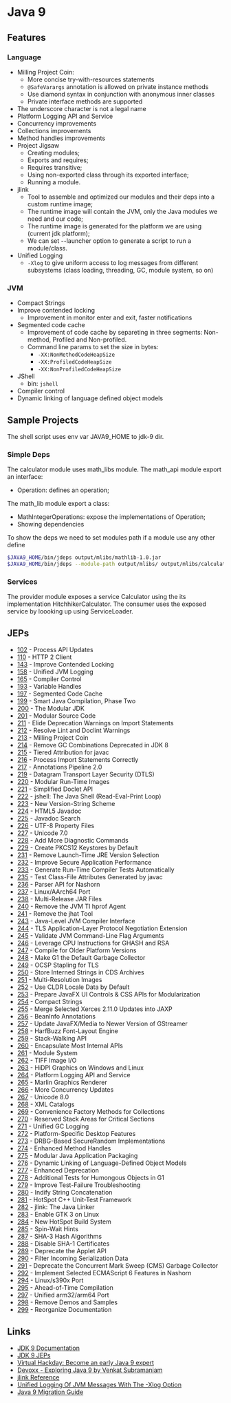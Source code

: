 # Java 9

## Features

### Language

* Milling Project Coin:
  * More concise try-with-resources statements
  * `@SafeVarargs` annotation is allowed on private instance methods
  * Use diamond syntax in conjunction with anonymous inner classes
  * Private interface methods are supported
* The underscore character is not a legal name
* Platform Logging API and Service
* Concurrency improvements
* Collections improvements
* Method handles improvements
* Project Jigsaw
  * Creating modules;
  * Exports and requires;
  * Requires transitive;
  * Using non-exported class through its exported interface;
  * Running a module.
* jlink
  * Tool to assemble and optimized our modules and their deps into a custom runtime image;
  * The runtime image will contain the JVM, only the Java modules we need and our code;
  * The runtime image is generated for the platform we are using (current jdk platform);
  * We can set --launcher option to generate a script to run a module/class.
* Unified Logging
  * `-Xlog` to give uniform access to log messages from different subsystems (class loading, threading, GC, module system, so on)

### JVM

* Compact Strings
* Improve contended locking
  * Improvement in monitor enter and exit, faster notifications
* Segmented code cache
  * Improvement of code cache by separeting in three segments: Non-method, Profiled and Non-profiled.
  * Command line params to set the size in bytes:
    * `-XX:NonMethodCodeHeapSize`
    * `-XX:ProfiledCodeHeapSize`
    * `-XX:NonProfiledCodeHeapSize`
* JShell
  * bin: `jshell`
* Compiler control
* Dynamic linking of language defined object models

## Sample Projects

The shell script uses env var JAVA9_HOME to jdk-9 dir.

### Simple Deps

The calculator module uses math_libs module.
The math_api module export an interface:

* Operation: defines an operation;

The math_lib module export a class:

* MathIntegerOperations: expose the implementations of Operation;
* Showing dependencies

To show the deps we need to set modules path if a module use any other define

```sh
$JAVA9_HOME/bin/jdeps output/mlibs/mathlib-1.0.jar
$JAVA9_HOME/bin/jdeps --module-path output/mlibs/ output/mlibs/calculator.jar
```

### Services

The provider module exposes a service Calculator using the its implementation HitchhikerCalculator.
The consumer uses the exposed service by loooking up using ServiceLoader.

## JEPs

* [102](https://openjdk.java.net/jeps/102) - Process API Updates
* [110](https://openjdk.java.net/jeps/110) - HTTP 2 Client
* [143](https://openjdk.java.net/jeps/143) - Improve Contended Locking
* [158](https://openjdk.java.net/jeps/158) - Unified JVM Logging
* [165](https://openjdk.java.net/jeps/165) - Compiler Control
* [193](https://openjdk.java.net/jeps/193) - Variable Handles
* [197](https://openjdk.java.net/jeps/197) - Segmented Code Cache
* [199](https://openjdk.java.net/jeps/199) - Smart Java Compilation, Phase Two
* [200](https://openjdk.java.net/jeps/200) - The Modular JDK
* [201](https://openjdk.java.net/jeps/201) - Modular Source Code
* [211](https://openjdk.java.net/jeps/211) - Elide Deprecation Warnings on Import Statements
* [212](https://openjdk.java.net/jeps/212) - Resolve Lint and Doclint Warnings
* [213](https://openjdk.java.net/jeps/213) - Milling Project Coin
* [214](https://openjdk.java.net/jeps/214) - Remove GC Combinations Deprecated in JDK 8
* [215](https://openjdk.java.net/jeps/215) - Tiered Attribution for javac
* [216](https://openjdk.java.net/jeps/216) - Process Import Statements Correctly
* [217](https://openjdk.java.net/jeps/217) - Annotations Pipeline 2.0
* [219](https://openjdk.java.net/jeps/219) - Datagram Transport Layer Security (DTLS)
* [220](https://openjdk.java.net/jeps/220) - Modular Run-Time Images
* [221](https://openjdk.java.net/jeps/221) - Simplified Doclet API
* [222](https://openjdk.java.net/jeps/222) - jshell: The Java Shell (Read-Eval-Print Loop)
* [223](https://openjdk.java.net/jeps/223) - New Version-String Scheme
* [224](https://openjdk.java.net/jeps/224) - HTML5 Javadoc
* [225](https://openjdk.java.net/jeps/225) - Javadoc Search
* [226](https://openjdk.java.net/jeps/226) - UTF-8 Property Files
* [227](https://openjdk.java.net/jeps/227) - Unicode 7.0
* [228](https://openjdk.java.net/jeps/228) - Add More Diagnostic Commands
* [229](https://openjdk.java.net/jeps/229) - Create PKCS12 Keystores by Default
* [231](https://openjdk.java.net/jeps/231) - Remove Launch-Time JRE Version Selection
* [232](https://openjdk.java.net/jeps/232) - Improve Secure Application Performance
* [233](https://openjdk.java.net/jeps/233) - Generate Run-Time Compiler Tests Automatically
* [235](https://openjdk.java.net/jeps/235) - Test Class-File Attributes Generated by javac
* [236](https://openjdk.java.net/jeps/236) - Parser API for Nashorn
* [237](https://openjdk.java.net/jeps/237) - Linux/AArch64 Port
* [238](https://openjdk.java.net/jeps/238) - Multi-Release JAR Files
* [240](https://openjdk.java.net/jeps/240) - Remove the JVM TI hprof Agent
* [241](https://openjdk.java.net/jeps/241) - Remove the jhat Tool
* [243](https://openjdk.java.net/jeps/243) - Java-Level JVM Compiler Interface
* [244](https://openjdk.java.net/jeps/244) - TLS Application-Layer Protocol Negotiation Extension
* [245](https://openjdk.java.net/jeps/245) - Validate JVM Command-Line Flag Arguments
* [246](https://openjdk.java.net/jeps/246) - Leverage CPU Instructions for GHASH and RSA
* [247](https://openjdk.java.net/jeps/247) - Compile for Older Platform Versions
* [248](https://openjdk.java.net/jeps/248) - Make G1 the Default Garbage Collector
* [249](https://openjdk.java.net/jeps/249) - OCSP Stapling for TLS
* [250](https://openjdk.java.net/jeps/250) - Store Interned Strings in CDS Archives
* [251](https://openjdk.java.net/jeps/251) - Multi-Resolution Images
* [252](https://openjdk.java.net/jeps/252) - Use CLDR Locale Data by Default
* [253](https://openjdk.java.net/jeps/253) - Prepare JavaFX UI Controls & CSS APIs for Modularization
* [254](https://openjdk.java.net/jeps/254) - Compact Strings
* [255](https://openjdk.java.net/jeps/255) - Merge Selected Xerces 2.11.0 Updates into JAXP
* [256](https://openjdk.java.net/jeps/256) - BeanInfo Annotations
* [257](https://openjdk.java.net/jeps/257) - Update JavaFX/Media to Newer Version of GStreamer
* [258](https://openjdk.java.net/jeps/258) - HarfBuzz Font-Layout Engine
* [259](https://openjdk.java.net/jeps/259) - Stack-Walking API
* [260](https://openjdk.java.net/jeps/260) - Encapsulate Most Internal APIs
* [261](https://openjdk.java.net/jeps/261) - Module System
* [262](https://openjdk.java.net/jeps/262) - TIFF Image I/O
* [263](https://openjdk.java.net/jeps/263) - HiDPI Graphics on Windows and Linux
* [264](https://openjdk.java.net/jeps/264) - Platform Logging API and Service
* [265](https://openjdk.java.net/jeps/265) - Marlin Graphics Renderer
* [266](https://openjdk.java.net/jeps/266) - More Concurrency Updates
* [267](https://openjdk.java.net/jeps/267) - Unicode 8.0
* [268](https://openjdk.java.net/jeps/268) - XML Catalogs
* [269](https://openjdk.java.net/jeps/269) - Convenience Factory Methods for Collections
* [270](https://openjdk.java.net/jeps/270) - Reserved Stack Areas for Critical Sections
* [271](https://openjdk.java.net/jeps/271) - Unified GC Logging
* [272](https://openjdk.java.net/jeps/272) - Platform-Specific Desktop Features
* [273](https://openjdk.java.net/jeps/273) - DRBG-Based SecureRandom Implementations
* [274](https://openjdk.java.net/jeps/274) - Enhanced Method Handles
* [275](https://openjdk.java.net/jeps/275) - Modular Java Application Packaging
* [276](https://openjdk.java.net/jeps/276) - Dynamic Linking of Language-Defined Object Models
* [277](https://openjdk.java.net/jeps/277) - Enhanced Deprecation
* [278](https://openjdk.java.net/jeps/278) - Additional Tests for Humongous Objects in G1
* [279](https://openjdk.java.net/jeps/279) - Improve Test-Failure Troubleshooting
* [280](https://openjdk.java.net/jeps/280) - Indify String Concatenation
* [281](https://openjdk.java.net/jeps/281) - HotSpot C++ Unit-Test Framework
* [282](https://openjdk.java.net/jeps/282) - jlink: The Java Linker
* [283](https://openjdk.java.net/jeps/283) - Enable GTK 3 on Linux
* [284](https://openjdk.java.net/jeps/284) - New HotSpot Build System
* [285](https://openjdk.java.net/jeps/285) - Spin-Wait Hints
* [287](https://openjdk.java.net/jeps/287) - SHA-3 Hash Algorithms
* [288](https://openjdk.java.net/jeps/288) - Disable SHA-1 Certificates
* [289](https://openjdk.java.net/jeps/289) - Deprecate the Applet API
* [290](https://openjdk.java.net/jeps/290) - Filter Incoming Serialization Data
* [291](https://openjdk.java.net/jeps/291) - Deprecate the Concurrent Mark Sweep (CMS) Garbage Collector
* [292](https://openjdk.java.net/jeps/292) - Implement Selected ECMAScript 6 Features in Nashorn
* [294](https://openjdk.java.net/jeps/294) - Linux/s390x Port
* [295](https://openjdk.java.net/jeps/295) - Ahead-of-Time Compilation
* [297](https://openjdk.java.net/jeps/297) - Unified arm32/arm64 Port
* [298](https://openjdk.java.net/jeps/298) - Remove Demos and Samples
* [299](https://openjdk.java.net/jeps/299) - Reorganize Documentation

## Links

* [JDK 9 Documentation](https://docs.oracle.com/javase/9/)
* [JDK 9 JEPs](https://openjdk.java.net/projects/jdk9/)
* [Virtual Hackday: Become an early Java 9 expert](https://www.youtube.com/watch?v=y868lMk6NtY)
* [Devoxx - Exploring Java 9 by Venkat Subramaniam](https://www.youtube.com/watch?v=8XmYT89fBKg)
* [jlink Reference](https://docs.oracle.com/javase/9/tools/jlink.htm)
* [Unified Logging Of JVM Messages With The -Xlog Option](https://blog.codefx.org/java/unified-logging-with-the-xlog-option/)
* [Java 9 Migration Guide](https://blog.codefx.org/java/java-9-migration-guide/)
